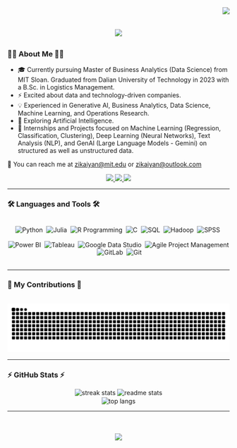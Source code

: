 <img align="right" src="https://visitor-badge.laobi.icu/badge?page_id=zikaiyan.zikaiyan" />


<h1 align="center">
    <img src="https://readme-typing-svg.herokuapp.com/?font=Righteous&size=35&center=true&vCenter=true&width=500&height=70&duration=4000&lines=Hi+There!+👋;+I'm+Zeki+Yan!;" />
</h1>

### 👨‍💻 About Me 👨‍💻
- 🎓 Currently pursuing Master of Business Analytics (Data Science) from MIT Sloan. Graduated from Dalian University of Technology in 2023 with a B.Sc. in Logistics Management. 
- ⚡ Excited about data and technology-driven companies.
- 💡 Experienced in Generative AI, Business Analytics, Data Science, Machine Learning, and Operations Research.
- 🔎 Exploring Artificial Intelligence.
- 📜 Internships and Projects focused on Machine Learning (Regression, Classification, Clustering), Deep Learning (Neural Networks), Text Analysis (NLP), and GenAI (Large Language Models - Gemini) on structured as well as unstructured data.

📮 You can reach me at zikaiyan@mit.edu or zikaiyan@outlook.com

<div align="center"> 
  <a href="mailto:zikaiyan@outlook.com">
    <img src="https://img.shields.io/badge/Gmail-333333?style=for-the-badge&logo=gmail&logoColor=red" />
  </a>
  <a href="https://www.linkedin.com/in/zikaiyan/" target="_blank">
    <img src="https://img.shields.io/badge/LinkedIn-0077B5?style=for-the-badge&logo=linkedin&logoColor=white" target="_blank" />
  </a>
  <a href="https://zikaiyan.github.io" target="_blank">
     <img src="https://img.shields.io/badge/Portfolio-FF5722?style=for-the-badge&logo=todoist&logoColor=white" target="_blank" /> <!-- sqlite, safari, google-chrome are other good icon options -->
  </a>
</div>

---

### 🛠️ Languages and Tools 🛠️
<br>
<div align="center">
  <img src="https://github.com/Sanya-Chauhan/Sanya-Chauhan/assets/116647771/8c6a13bd-e2ea-4eaa-9e33-9c2e4009e38b" title="Python" alt="Python" width="160" height="50"/>&nbsp;
  <img title="Julia" alt="Julia" src="https://github.com/Sanya-Chauhan/Sanya-Chauhan/assets/116647771/97f0295b-dc10-4b27-95c9-a24c4ad53dbd" width="80" height="50"/>&nbsp;
  <img src="https://github.com/Sanya-Chauhan/Sanya-Chauhan/assets/116647771/fc60e6ad-1672-41d7-9e97-949b03ccd146" title="R Programming" alt="R Programming" width="60" height="45"/>&nbsp;
  <img src="https://github.com/Sanya-Chauhan/Sanya-Chauhan/assets/116647771/42a8232c-dec9-4f19-a10b-1d160473b33b" title="C" alt="C" width="70" height="50"/>&nbsp;
  <img src="https://github.com/Sanya-Chauhan/Sanya-Chauhan/assets/116647771/d3b92a00-7e05-4c42-90e2-4e8e9810dab5" title="SQL" alt="SQL" width="90" height="50"/>&nbsp;
  <img src="https://github.com/Sanya-Chauhan/Sanya-Chauhan/assets/116647771/8ab800f5-3c84-4ce1-908a-f5d264ca2fd0" title="Hadoop" alt="Hadoop" width="200" height="50"/>&nbsp;
  <img src="https://github.com/Sanya-Chauhan/Sanya-Chauhan/assets/116647771/15afe9b0-9003-4357-8f23-98d1025632fe" title="SPSS" alt="SPSS" width="70" height="50"/>&nbsp;
  <br><br>
  <img src="https://github.com/Sanya-Chauhan/Sanya-Chauhan/assets/116647771/0e082cbd-6937-4552-932c-8445932e0f8b" title="Power BI" alt="Power BI" width="180" height="50"/>&nbsp;
  <img src="https://github.com/Sanya-Chauhan/Sanya-Chauhan/assets/116647771/91b391e0-6e0c-4272-80ae-b5cccdba640f" title="Tableau" alt="Tableau" width="100" height="55"/>&nbsp;
  <img src="https://github.com/Sanya-Chauhan/Sanya-Chauhan/assets/116647771/120ba299-76af-4858-a0f7-a86162b04f65" title="Google Data Studio" alt="Google Data Studio" width="150" height="50"/>&nbsp;
  <img src="https://github.com/Sanya-Chauhan/Sanya-Chauhan/assets/116647771/5e8da3ea-ae7c-4cca-b223-66ceb2904b8a" title="Agile Project Management" alt="Agile Project Management" width="100" height="60"/>&nbsp;
  <img src="https://github.com/Sanya-Chauhan/Sanya-Chauhan/assets/116647771/8c6259c5-9ddd-4fae-bbf3-1538d7a9ffde" title="GitLab" alt="GitLab" width="140" height="50"/>&nbsp;
  <img src="https://github.com/Sanya-Chauhan/Sanya-Chauhan/assets/116647771/3b71c016-bd95-4be6-970b-2456502d6e91" title="Git" alt="Git" width="120" height="50"/>&nbsp;
</div>
<br>

---

### 🐍 My Contributions 🐍
<div align="center">
  <br>
  <img alt="snake eating my contributions" src="https://raw.githubusercontent.com/zikaiyan/zikaiyan/output/github-contribution-grid-snake.svg" />
  <br/>
</div>

---

### ⚡ GitHub Stats ⚡
<div align=center>
  <img height=160 src="https://github-readme-streak-stats.herokuapp.com?user=zikaiyan&theme=react&border_radius=10" alt="streak stats"/>
  <img height=160 src="https://github-readme-stats.vercel.app/api?username=zikaiyan&show_icons=true&theme=react&rank_icon=github&border_radius=10" alt="readme stats" />
  <br/>
  <img height=160 align="center" src="https://github-readme-stats.vercel.app/api/top-langs/?username=zikaiyan&hide=HTML&langs_count=8&layout=compact&theme=react&border_radius=10&size_weight=0.5&count_weight=0.5&exclude_repo=github-readme-stats" alt="top langs" />
</div>

---

<h1 align="center">
    <img src="https://readme-typing-svg.herokuapp.com/?font=Righteous&size=35&center=true&vCenter=true&width=500&height=70&duration=4000&lines=I'm+always+down+to+collab!+💪;+Message+me+on+LinkedIn!😁"/>
</h1>
